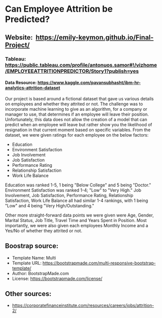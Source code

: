 # Can Employee Attrition be Predicted?

## Website:   https://emily-keymon.github.io/Final-Project/

### Tableau:  https://public.tableau.com/profile/antonuos.samor#!/vizhome/EMPLOYEEATTRITIONPREDICTOR/Story1?publish=yes

#### Data Resource:  https://www.kaggle.com/pavansubhasht/ibm-hr-analytics-attrition-dataset

Our project is based around a fictional dataset that gave us various details on employees and whether they attrited or not. The challenge was to incorporate machine learning to give as an algorithm, for a company or manager to use, that determines if an employee will leave their position. Unfortunately, this data does not allow the creation of a model that can predict when an employee will leave but rather show you the likelihood of resignation in that current moment based on specific variables. From the dataset, we were given ratings for each employee on the below factors:

* Education
* Environment Satisfaction
* Job Involvement
* Job Satisfaction
* Performance Rating
* Relationship Satisfaction
* Work Life Balance

Education was ranked 1-5, 1 being "Below College" and 5 being "Doctor." Environment Satisfaction was ranked 1-4; "Low" to "Very High." Job Involvement, Job Satisfaction, Performance Rating, Relationship Satisfaction, Work Life Balance all had similar 1-4 rankings, with 1 being "Low" and 4 being "Very High/Outstanding."

Other more straight-forward data points we were given were Age, Gender, Marital Status, Job Title, Travel Time and Years Spent in Position. Most importantly, we were also given each employees Monthly Income and a Yes/No of whether they attrited or not.

## Boostrap source:
* Template Name: Multi
* Template URL: https://bootstrapmade.com/multi-responsive-bootstrap-template/
* Author: BootstrapMade.com
* License: https://bootstrapmade.com/license/

## Other sources:
* https://corporatefinanceinstitute.com/resources/careers/jobs/attrition-2/

